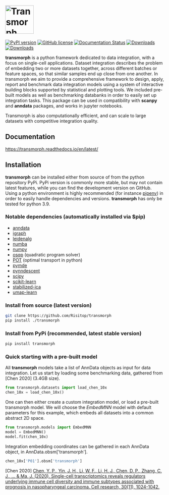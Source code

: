 # [<img alt="Transmorph" src="img/logo_v2.png" height="90">](https://transmorph.readthedocs.io/en/latest/index.html)

[![PyPI version](https://badge.fury.io/py/transmorph.svg)](https://badge.fury.io/py/transmorph)
[![GitHub license](https://img.shields.io/github/license/Risitop/transmorph.svg)](https://github.com/Risitop/transmorph/blob/main/LICENSE)
[![Documentation Status](https://readthedocs.org/projects/transmorph/badge/?version=latest)](https://transmorph.readthedocs.io/en/latest/?badge=latest)
[![Downloads](https://pepy.tech/badge/transmorph)](https://pepy.tech/project/transmorph)
[![Downloads](https://pepy.tech/badge/transmorph/month)](https://pepy.tech/project/transmorph)

**transmorph** is a python framework dedicated to data integration, with a focus on single-cell applications. Dataset integration describes the problem of embedding two or more datasets together, across different batches or feature spaces, so that similar samples end up close from one another. In transmorph we aim to provide a comprehensive framework to design, apply, report and benchmark data integration models using a system of interactive building blocks supported by statistical and plotting tools. We included pre-built models as well as benchmarking databanks in order to easily set up integration tasks. This package can be used in compatibility with **scanpy** and **anndata** packages, and works in jupyter notebooks.

Transmorph is also computationally efficient, and can scale to large datasets with competitive integration quality. 

## Documentation

https://transmorph.readthedocs.io/en/latest/

## Installation

**transmorph** can be installed either from source of from the python repository PyPi. PyPi version is commonly more stable, but may not contain latest features, while you can find the development version on GitHub. Using a python environment is highly recommended (for instance  [pipenv](https://pypi.org/project/pipenv/)) in order to easily handle dependencies and versions. **transmorph** has only be tested for python 3.9.

### Notable dependencies (automatically installed via $pip)

+ [anndata](https://anndata.readthedocs.io/en/latest/)
+ [igraph](https://igraph.org/)
+ [leidenalg](https://leidenalg.readthedocs.io/en/stable/intro.html)
+ [numba](https://numba.pydata.org/)
+ [numpy](https://numpy.org/) 
+ [osqp](https://github.com/osqp/osqp-python) (quadratic program solver)
+ [POT](https://github.com/PythonOT/POT) (optimal transport in python)
+ [pymde](https://pymde.org/)
+ [pynndescent](https://pynndescent.readthedocs.io/en/latest/)
+ [scipy](https://www.scipy.org/) 
+ [scikit-learn](https://scikit-learn.org/stable/)
+ [stabilized-ica](https://stabilized-ica.readthedocs.io/en/latest/)
+ [umap-learn](https://umap-learn.readthedocs.io/en/latest/)

### Install from source (latest version)

```sh
git clone https://github.com/Risitop/transmorph
pip install ./transmorph
```

### Install from PyPi (recommended, latest stable version)

```sh
pip install transmorph
```

### Quick starting with a pre-built model

All **transmorph** models take a list of AnnData objects as input
for data integration. Let us start by loading some benchmarking 
data, gathered from [Chen 2020] (3.4GB size).

```python
from transmorph.datasets import load_chen_10x
chen_10x = load_chen_10x()
```

One can then either create a custom integration model, or load 
a pre-built transmorph model. We will choose the *EmbedMNN* model with
default parameters for this example, which embeds all datasets into 
a common abstract 2D space. 

```python
from transmorph.models import EmbedMNN
model = EmbedMNN()
model.fit(chen_10x)
```

Integration embedding coordinates can be gathered in each AnnData object,
in AnnData.obsm['transmorph'].

```python
chen_10x['P01'].obsm['transmorph']
```

[Chen 2020] [Chen, Y. P., Yin, J. H., Li, W. F., Li, H. J., Chen, D. P., Zhang, C. J., ... & Ma, J. (2020). Single-cell transcriptomics reveals regulators underlying immune cell diversity and immune subtypes associated with prognosis in nasopharyngeal carcinoma. Cell research, 30(11), 1024-1042.](https://www.nature.com/articles/s41422-020-0374-x)
